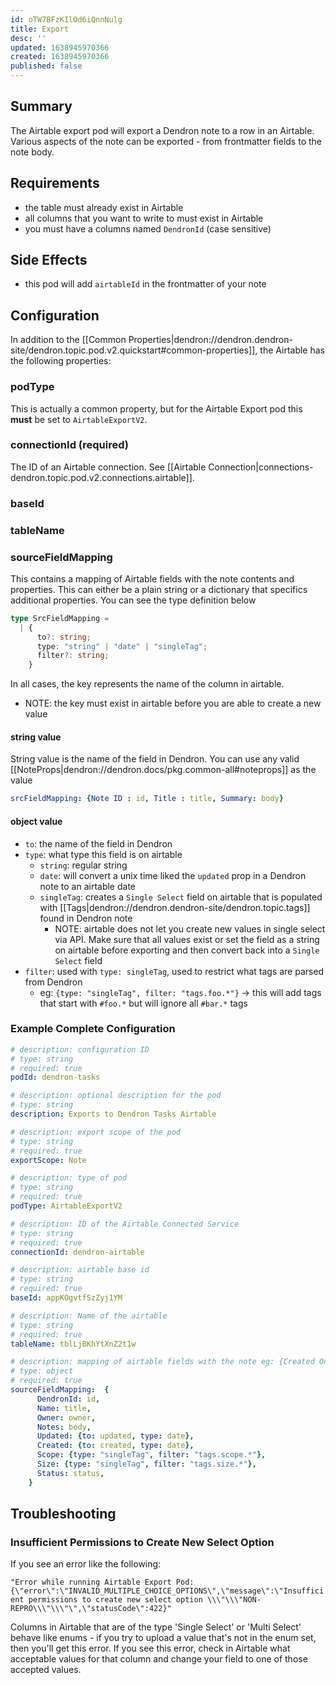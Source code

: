 ```yaml
---
id: oTW7BFzKIlOd6iQnnNulg
title: Export
desc: ''
updated: 1638945970366
created: 1638945970366
published: false
---
```

## Summary

The Airtable export pod will export a Dendron note to a row in an Airtable. Various aspects of the note can be exported - from frontmatter fields to the note body.

## Requirements
- the table must already exist in Airtable
- all columns that you want to write to must exist in Airtable
- you must have a columns named `DendronId` (case sensitive)

## Side Effects
- this pod will add `airtableId` in the frontmatter of your note 

## Configuration

In addition to the [[Common Properties|dendron://dendron.dendron-site/dendron.topic.pod.v2.quickstart#common-properties]], the Airtable has the following properties:

### podType

This is actually a common property, but for the Airtable Export pod this **must** be set to `AirtableExportV2`.

### connectionId (required)

The ID of an Airtable connection. See [[Airtable Connection|connections-dendron.topic.pod.v2.connections.airtable]].

### baseId



### tableName

### sourceFieldMapping

This contains a mapping of Airtable fields with the note contents and properties.  This can either be a plain string or a dictionary that specifics additional properties. You can see the type definition below

```ts
type SrcFieldMapping =
  | {
      to?: string;
      type: "string" | "date" | "singleTag";
      filter?: string;
    }
```

In all cases, the key represents the name of the column in airtable.

- NOTE: the key must exist in airtable before you are able to create a new value

#### string value

String value is the name of the field in Dendron. You can use any valid [[NoteProps|dendron://dendron.docs/pkg.common-all#noteprops]] as the value

```yml
srcFieldMapping: {Note ID : id, Title : title, Summary: body}
```

#### object value
- `to`: the name of the field in Dendron
- `type`: what type this field is on airtable
    - `string`: regular string
    - `date`: will convert a unix time liked the `updated` prop in a Dendron note to an airtable date
    - `singleTag`: creates a `Single Select` field on airtable that is populated with [[Tags|dendron://dendron.dendron-site/dendron.topic.tags]] found in Dendron note
        - NOTE: airtable does not let you create new values in single select via API. Make sure that all values exist or set the field as a string on airtable before exporting and then convert back into a `Single Select` field
- `filter`: used with `type: singleTag`, used to restrict what tags are parsed from Dendron
    - eg: `{type: "singleTag", filter: "tags.foo.*"}` -> this will add tags that start with `#foo.*` but will ignore all `#bar.*` tags

### Example Complete Configuration
```yml
# description: configuration ID
# type: string
# required: true
podId: dendron-tasks

# description: optional description for the pod
# type: string
description: Exports to Dendron Tasks Airtable

# description: export scope of the pod
# type: string
# required: true
exportScope: Note

# description: type of pod
# type: string
# required: true
podType: AirtableExportV2

# description: ID of the Airtable Connected Service
# type: string
# required: true
connectionId: dendron-airtable

# description: airtable base id
# type: string
# required: true
baseId: appKOgvtfSzZyj1YM

# description: Name of the airtable
# type: string
# required: true
tableName: tblLjBKhYtXnZ2t1w

# description: mapping of airtable fields with the note eg: {Created On: created, Notes: body}
# type: object
# required: true
sourceFieldMapping:  {
      DendronId: id, 
      Name: title,
      Owner: owner,
      Notes: body, 
      Updated: {to: updated, type: date}, 
      Created: {to: created, type: date},
      Scope: {type: "singleTag", filter: "tags.scope.*"},
      Size: {type: "singleTag", filter: "tags.size.*"},
      Status: status,
    }
```

## Troubleshooting


### Insufficient Permissions to Create New Select Option

If you see an error like the following:

`"Error while running Airtable Export Pod: {\"error\":\"INVALID_MULTIPLE_CHOICE_OPTIONS\",\"message\":\"Insufficient permissions to create new select option \\\"\\\"NON-REPRO\\\"\\\"\",\"statusCode\":422}"`

Columns in Airtable that are of the type 'Single Select' or 'Multi Select' behave like enums - if you try to upload a value that's not in the enum set, then you'll get this error. If you see this error, check in Airtable what acceptable values for that column and change your field to one of those accepted values.
